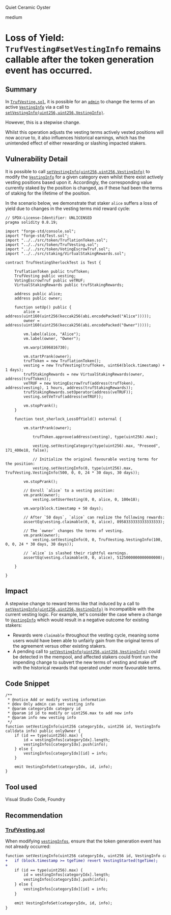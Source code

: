 Quiet Ceramic Oyster

medium

# Loss of Yield: `TrufVesting#setVestingInfo` remains callable after the token generation event has occurred.

## Summary

In [`TrufVesting.sol`](https://github.com/sherlock-audit/2023-12-truflation/blob/main/truflation-contracts/src/token/TrufVesting.sol), it is possible for an [`admin`]() to change the terms of an active [`VestingInfo`](https://github.com/sherlock-audit/2023-12-truflation/blob/37ddbb69e0c7fb6510f1ec99162fd9172ec44733/truflation-contracts/src/token/TrufVesting.sol#L94) via a call to [`setVestingInfo(uint256,uint256,VestingInfo)`](https://github.com/sherlock-audit/2023-12-truflation/blob/37ddbb69e0c7fb6510f1ec99162fd9172ec44733/truflation-contracts/src/token/TrufVesting.sol#L463C14-L464C39).

However, this is a stepwise change.

Whilst this operation adjusts the vesting terms actively vested positions will now accrue to, it also influences historical earnings, which has the unintended effect of either rewarding or slashing impacted stakers.

## Vulnerability Detail

It is possible to call [`setVestingInfo(uint256,uint256,VestingInfo)`](https://github.com/sherlock-audit/2023-12-truflation/blob/37ddbb69e0c7fb6510f1ec99162fd9172ec44733/truflation-contracts/src/token/TrufVesting.sol#L463C14-L464C39) to modify the [`VestingInfo`](https://github.com/sherlock-audit/2023-12-truflation/blob/37ddbb69e0c7fb6510f1ec99162fd9172ec44733/truflation-contracts/src/token/TrufVesting.sol#L94) for a given category even whilst there exist actively vesting positions based upon it. Accordingly, the corresponding value currently staked by the position is changed, as if these had been the terms of staking for the lifetime of the position.

In the scenario below, we demonstrate that staker `alice` suffers a loss of yield due to changes in the vesting terms mid reward cycle:

```solidity
// SPDX-License-Identifier: UNLICENSED
pragma solidity 0.8.19;

import "forge-std/console.sol";
import "forge-std/Test.sol";
import "../../src/token/TruflationToken.sol";
import "../../src/token/TrufVesting.sol";
import "../../src/token/VotingEscrowTruf.sol";
import "../../src/staking/VirtualStakingRewards.sol";

contract TrufVestingSherlockTest is Test {

    TruflationToken public trufToken;
    TrufVesting public vesting;
    VotingEscrowTruf public veTRUF;
    VirtualStakingRewards public trufStakingRewards;

    address public alice;
    address public owner;

    function setUp() public {
        alice = address(uint160(uint256(keccak256(abi.encodePacked("Alice")))));
        owner = address(uint160(uint256(keccak256(abi.encodePacked("Owner")))));

        vm.label(alice, "Alice");
        vm.label(owner, "Owner");

        vm.warp(1696816730);

        vm.startPrank(owner);
        trufToken = new TruflationToken();
        vesting = new TrufVesting(trufToken, uint64(block.timestamp) + 1 days);
        trufStakingRewards = new VirtualStakingRewards(owner, address(trufToken));
        veTRUF = new VotingEscrowTruf(address(trufToken), address(vesting), 1 hours, address(trufStakingRewards));
        trufStakingRewards.setOperator(address(veTRUF));
        vesting.setVeTruf(address(veTRUF));

        vm.stopPrank();
    }

    function test_sherlock_LossOfYield() external {

        vm.startPrank(owner);

            trufToken.approve(address(vesting), type(uint256).max);

            vesting.setVestingCategory(type(uint256).max, "Preseed", 171_400e18, false);

            // Initialize the original favourable vesting terms for the position:
            vesting.setVestingInfo(0, type(uint256).max, TrufVesting.VestingInfo(500, 0, 0, 24 * 30 days, 30 days));

        vm.stopPrank();

        // Enroll `alice` to a vesting position:
        vm.prank(owner);
            vesting.setUserVesting(0, 0, alice, 0, 100e18);

        vm.warp(block.timestamp + 50 days);

        // After `50 days`, `alice` can realize the following rewards:
        assertEq(vesting.claimable(0, 0, alice), 8958333333333333333);

        // The `owner` changes the terms of vesting.
        vm.prank(owner);
            vesting.setVestingInfo(0, 0, TrufVesting.VestingInfo(100, 0, 0, 24 * 30 days, 30 days));

        // `alice` is slashed their rightful earnings.
        assertEq(vesting.claimable(0, 0, alice), 5125000000000000000);

    }

}
```

## Impact

A stepwise change to reward terms like that induced by a call to [`setVestingInfo(uint256,uint256,VestingInfo)`](https://github.com/sherlock-audit/2023-12-truflation/blob/37ddbb69e0c7fb6510f1ec99162fd9172ec44733/truflation-contracts/src/token/TrufVesting.sol#L463C14-L464C39) is incompatible with the current vesting logic. For example, let's consider the case where a change to [`VestingInfo`](https://github.com/sherlock-audit/2023-12-truflation/blob/37ddbb69e0c7fb6510f1ec99162fd9172ec44733/truflation-contracts/src/token/TrufVesting.sol#L94) which would result in a negative outcome for existing stakers:

- Rewards were `claimable` throughout the vesting cycle, meaning some users would have been able to unfairly gain from the original terms of the agreement versus other existing stakers.
- A pending call to [`setVestingInfo(uint256,uint256,VestingInfo)`](https://github.com/sherlock-audit/2023-12-truflation/blob/37ddbb69e0c7fb6510f1ec99162fd9172ec44733/truflation-contracts/src/token/TrufVesting.sol#L463C14-L464C39) could be detected in the mempool, and affected stakers could front run the impending change to subvert the new terms of vesting and make off with the historical rewards that operated under more favourable terms.

## Code Snippet

```solidity
/**
 * @notice Add or modify vesting information
 * @dev Only admin can set vesting info
 * @param categoryIdx category id
 * @param id id to modify or uint256.max to add new info
 * @param info new vesting info
 */
function setVestingInfo(uint256 categoryIdx, uint256 id, VestingInfo calldata info) public onlyOwner {
    if (id == type(uint256).max) {
        id = vestingInfos[categoryIdx].length;
        vestingInfos[categoryIdx].push(info);
    } else {
        vestingInfos[categoryIdx][id] = info;
    }

    emit VestingInfoSet(categoryIdx, id, info);
}
```

## Tool used

Visual Studio Code, Foundry

## Recommendation

### [TrufVesting.sol](https://github.com/sherlock-audit/2023-12-truflation/blob/main/truflation-contracts/src/token/TrufVesting.sol)

When modifying [`vestingInfos`](https://github.com/sherlock-audit/2023-12-truflation/blob/37ddbb69e0c7fb6510f1ec99162fd9172ec44733/truflation-contracts/src/token/TrufVesting.sol#L129), ensure that the token generation event has not already occurred:

```diff
function setVestingInfo(uint256 categoryIdx, uint256 id, VestingInfo calldata info) public onlyOwner {
+   if (block.timestamp >= tgeTime) revert VestingStarted(tgeTime);
+
    if (id == type(uint256).max) {
        id = vestingInfos[categoryIdx].length;
        vestingInfos[categoryIdx].push(info);
    } else {
        vestingInfos[categoryIdx][id] = info;
    }

    emit VestingInfoSet(categoryIdx, id, info);
}
```


